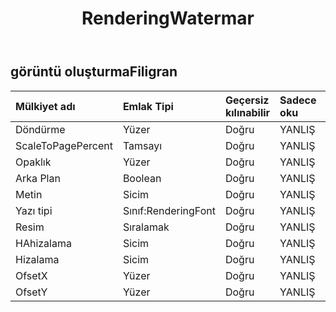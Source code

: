 ﻿---
title: RenderingWatermar
second_title: Aspose.Cells Cloud Documen
type: docs
url: /tr/specification/model/renderingwatermark/
description: "Aspose.Cells Bulut modeli spesifikasyonu: RenderingFiligran. Açma, oluşturma, düzenleme, bölme, birleştirme, karşılaştırma ve dönüştürme gibi özelliklerle Excel ve diğer elektronik tablo belgelerini zahmetsizce yönetin"
weight: 50
---
## **görüntü oluşturmaFiligran**

 

| Mülkiyet adı| Emlak Tipi| Geçersiz kılınabilir| Sadece oku| Varsayılan değer| Tanım|
|:- |:- |:- |:- |:- |:- |
| Döndürme| Yüzer| Doğru| YANLIŞ|||
| ScaleToPagePercent| Tamsayı| Doğru| YANLIŞ|||
| Opaklık| Yüzer| Doğru| YANLIŞ|||
| Arka Plan| Boolean| Doğru| YANLIŞ|||
| Metin| Sicim| Doğru| YANLIŞ|||
| Yazı tipi| Sınıf:RenderingFont| Doğru| YANLIŞ|||
| Resim|Sıralamak<Byte> | Doğru| YANLIŞ|||
| HAhizalama| Sicim| Doğru| YANLIŞ|||
| Hizalama| Sicim| Doğru| YANLIŞ|||
| OfsetX| Yüzer| Doğru| YANLIŞ|||
| OfsetY| Yüzer| Doğru| YANLIŞ|||

